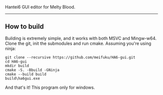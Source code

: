 Hantei6 GUI editor for Melty Blood.

-----------------------
## How to build ##
Building is extremely simple, and it works with both MSVC and Mingw-w64.
Clone the git, init the submodules and run cmake.
Assuming you're using ninja:

```
git clone --recursive https://github.com/meifuku/HA6-gui.git
cd HA6-gui
mkdir build
cmake -S. -Bbuild -GNinja
cmake --build build
build\ha6gui.exe
```

And that's it!
This program only for windows.
